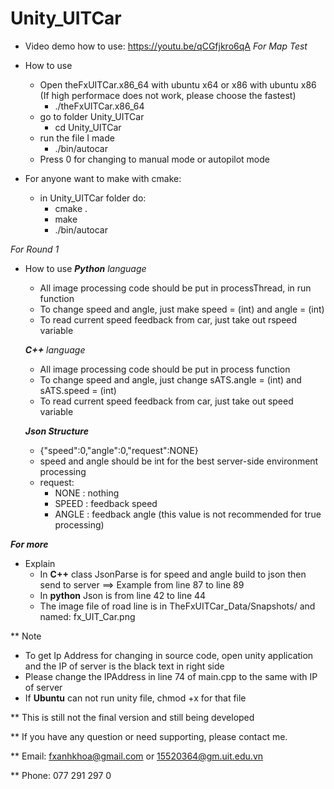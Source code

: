 # Unity_UITCar
* Video demo how to use: https://youtu.be/qCGfjkro6qA
_For Map Test_
* How to use
  - Open theFxUITCar.x86_64 with ubuntu x64 or x86 with ubuntu x86 (If high performace does not work, please choose the fastest)
    + ./theFxUITCar.x86_64
  - go to folder Unity_UITCar
    + cd Unity_UITCar
  - run the file I made
    + ./bin/autocar
  - Press 0 for changing to manual mode or autopilot mode
  
* For anyone want to make with cmake:
  - in Unity_UITCar folder do:
    + cmake .
    + make
    + ./bin/autocar
 
_For Round 1_
* How to use
  _**Python** language_
  - All image processing code should be put in processThread, in run function
  - To change speed and angle, just make speed = (int) and angle = (int)
  - To read current speed feedback from car, just take out rspeed variable
  
  _**C++** language_
  - All image processing code should be put in process function
  - To change speed and angle, just change sATS.angle = (int) and sATS.speed = (int)
  - To read current speed feedback from car, just take out speed variable
  
  _**Json Structure**_
  - {"speed":0,"angle":0,"request":NONE}
  - speed and angle should be int for the best server-side environment processing
  - request:
    + NONE : nothing
    + SPEED : feedback speed
    + ANGLE : feedback angle (this value is not recommended for true processing)

_**For more**_
* Explain
  - In **C++** class JsonParse is for speed and angle build to json then send to server ==> Example from line 87 to line 89
  - In **python** Json is from line 42 to line 44
  - The image file of road line is in TheFxUITCar_Data/Snapshots/ and named: fx_UIT_Car.png
  
** Note
  - To get Ip Address for changing in source code, open unity application and the IP of server is the black text in right side
  - Please change the IPAddress in line 74 of main.cpp to the same with IP of server
  - If **Ubuntu** can not run unity file, chmod +x for that file

** This is still not the final version and still being developed

** If you have any question or need supporting, please contact me.

** Email: fxanhkhoa@gmail.com or 15520364@gm.uit.edu.vn

** Phone: 077 291 297 0
